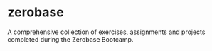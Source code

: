 # zerobase
A comprehensive collection of exercises, assignments and projects completed during the Zerobase Bootcamp.
